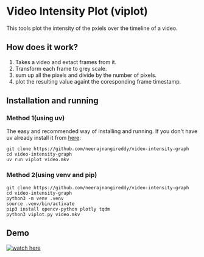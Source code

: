 # Video Intensity Plot (viplot)
This tools plot the intensity of the pxiels over the timeline of a video.

## How does it work?
1) Takes a video and extact frames from it.
2) Transform each frame to grey scale.
3) sum up all the pixels and divide by the number of pixels.
4) plot the resulting value againt the coresponding frame timestamp.


## Installation and running
### Method 1(using uv)
The easy and recommended way of installing and running.
If you don't have uv already install it from [here](https://docs.astral.sh/uv/getting-started/installation/):
```
git clone https://github.com/neerajnangireddy/video-intensity-graph
cd video-intensity-graph
uv run viplot video.mkv
```

### Method 2(using venv and pip)
```
git clone https://github.com/neerajnangireddy/video-intensity-graph
cd video-intensity-graph
python3 -m venv .venv
source .venv/bin/activate
pip3 install opencv-python plotly tqdm
python3 viplot.py video.mkv
```

## Demo
[![watch here](https://i.postimg.cc/bJXnWcRg/Screenshot-20250622-183102.png)](viplot-demo.mp4)
